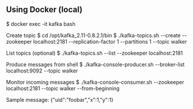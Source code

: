 ## Using Docker (local)

$ docker exec -it kafka bash

Create topic
$ cd /opt/kafka_2.11-0.8.2.1/bin
$ ./kafka-topics.sh --create --zookeeper localhost:2181 --replication-factor 1 --partitions 1 --topic walker

List topics (optional)
$ ./kafka-topics.sh --list --zookeeper localhost:2181

Produce messages from shell
$ ./kafka-console-producer.sh --broker-list localhost:9092 --topic walker

Monitor incoming messages
$ ./kafka-console-consumer.sh --zookeeper localhost:2181 --topic walker --from-beginning

Sample message:
{"uid":"foobar","x":1,"y":1}
